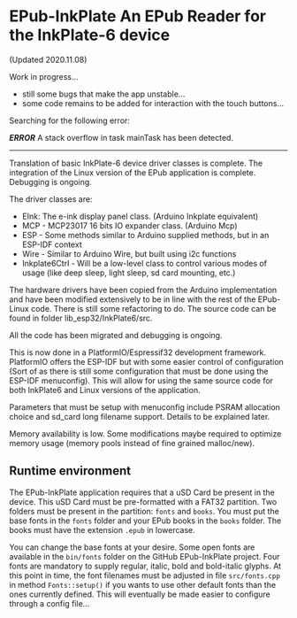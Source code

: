 # EPub-InkPlate An EPub Reader for the InkPlate-6 device

(Updated 2020.11.08)

Work in progress... 

- still some bugs that make the app unstable...
- some code remains to be added for interaction with the touch buttons...

Searching for the following error: 

***ERROR*** A stack overflow in task mainTask has been detected.

----

Translation of basic InkPlate-6 device driver classes is complete. The integration of the Linux version of the EPub application is complete. Debugging is ongoing.

The driver classes are:

- EInk: The e-ink display panel class. (Arduino Inkplate equivalent)
- MCP - MCP23017 16 bits IO expander class. (Arduino Mcp)
- ESP - Some methods similar to Arduino supplied methods, but in an ESP-IDF context
- Wire - Similar to Arduino Wire, but built using i2c functions
- Inkplate6Ctrl - Will be a low-level class to control various modes of usage
  (like deep sleep, light sleep, sd card mounting, etc.)

The hardware drivers have been copied from the Arduino implementation and have been modified extensively to be in line with the rest of the EPub-Linux code. There is still some refactoring to do. The source code can be found in folder lib_esp32/InkPlate6/src.

All the code has been migrated and debugging is ongoing.

This is now done in a PlatformIO/Espressif32 development framework. PlatformIO offers the ESP-IDF but with some easier control of configuration (Sort of as there is still some configuration that must be done using the ESP-IDF menuconfig). This will allow for using the same source code for both InkPlate6 and Linux versions of the application.

Parameters that must be setup with menuconfig include PSRAM allocation choice and sd_card long filename support. Details to be explained later.

Memory availability is low. Some modifications maybe required to optimize memory usage (memory pools instead of fine grained malloc/new).

## Runtime environment

The EPub-InkPlate application requires that a uSD Card be present in the device. This uSD Card must be pre-formatted with a FAT32 partition. Two folders must be present in the partition: `fonts` and `books`. You must put the base fonts in the `fonts` folder and your EPub books in the `books` folder. The books must have the extension `.epub`  in lowercase.

You can change the base fonts at your desire. Some open fonts are available in the `bin/fonts` folder on the GitHub EPub-InkPlate project. Four fonts are mandatory to supply regular, italic, bold and bold-italic glyphs. At this point in time, the font filenames must be adjusted in file `src/fonts.cpp` in method `Fonts::setup()` if you wants to use other default fonts than the ones currently defined. This will eventually be made easier to configure through a config file...
